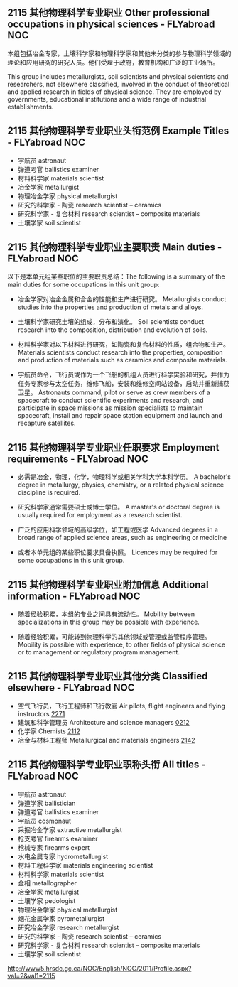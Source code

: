 ## 2115 其他物理科学专业职业 Other professional occupations in physical sciences - FLYabroad NOC

本组包括冶金专家，土壤科学家和物理科学家和其他未分类的参与物理科学领域的理论和应用研究的研究人员。他们受雇于政府，教育机构和广泛的工业场所。

This group includes metallurgists, soil scientists and physical scientists and researchers, not elsewhere classified, involved in the conduct of theoretical and applied research in fields of physical science. They are employed by governments, educational institutions and a wide range of industrial establishments.

## 2115 其他物理科学专业职业头衔范例 Example Titles - FLYabroad NOC

* 宇航员 astronaut
* 弹道考官 ballistics examiner
* 材料科学家 materials scientist
* 冶金学家 metallurgist
* 物理冶金学家 physical metallurgist
* 研究的科学家 - 陶瓷 research scientist – ceramics
* 研究科学家 - 复合材料 research scientist – composite materials
* 土壤学家 soil scientist

## 2115 其他物理科学专业职业主要职责 Main duties - FLYabroad NOC

以下是本单元组某些职位的主要职责总结：The following is a summary of the main duties for some occupations in this unit group:

* 冶金学家对冶金金属和合金的性能和生产进行研究。
Metallurgists conduct studies into the properties and production of metals and alloys.

* 土壤科学家研究土壤的组成，分布和演化。
Soil scientists conduct research into the composition, distribution and evolution of soils.

* 材料科学家对以下材料进行研究，如陶瓷和复合材料的性质，组合物和生产。
Materials scientists conduct research into the properties, composition and production of materials such as ceramics and composite materials.

* 宇航员命令，飞行员或作为一个飞船的机组人员进行科学实验和研究，并作为任务专家参与太空任务，维修飞船，安装和维修空间站设备，启动并重新捕获卫星。
Astronauts command, pilot or serve as crew members of a spacecraft to conduct scientific experiments and research, and participate in space missions as mission specialists to maintain spacecraft, install and repair space station equipment and launch and recapture satellites.

## 2115 其他物理科学专业职业任职要求 Employment requirements - FLYabroad NOC

* 必需是冶金，物理，化学，物理科学或相关学科大学本科学历。
A bachelor's degree in metallurgy, physics, chemistry, or a related physical science discipline is required.

* 研究科学家通常需要硕士或博士学位。
A master's or doctoral degree is usually required for employment as a research scientist.

* 广泛的应用科学领域的高级学位，如工程或医学
Advanced degrees in a broad range of applied science areas, such as engineering or medicine 

* 或者本单元组的某些职位要求具备执照。
Licences may be required for some occupations in this unit group.

## 2115 其他物理科学专业职业附加信息 Additional information - FLYabroad NOC

* 随着经验积累，本组的专业之间具有流动性。
Mobility between specializations in this group may be possible with experience.

* 随着经验积累，可能转到物理科学的其他领域或管理或监管程序管理。
Mobility is possible with experience, to other fields of physical science or to management or regulatory program management.

## 2115 其他物理科学专业职业其他分类 Classified elsewhere - FLYabroad NOC

* 空气飞行员，飞行工程师和飞行教官 Air pilots, flight engineers and flying instructors [2271](2271)
* 建筑和科学管理员 Architecture and science managers [0212](0212)
* 化学家 Chemists [2112](2112)
* 冶金与材料工程师 Metallurgical and materials engineers [2142](2142)

## 2115 其他物理科学专业职业职称头衔 All titles - FLYabroad NOC

* 宇航员 astronaut
* 弹道学家 ballistician
* 弹道考官 ballistics examiner
* 宇航员 cosmonaut
* 采掘冶金学家 extractive metallurgist
* 枪支考官 firearms examiner
* 枪械专家 firearms expert
* 水电金属专家 hydrometallurgist
* 材料工程科学家 materials engineering scientist
* 材料科学家 materials scientist
* 金相 metallographer
* 冶金学家 metallurgist
* 土壤学家 pedologist
* 物理冶金学家 physical metallurgist
* 烟花金属学家 pyrometallurgist
* 研究冶金学家 research metallurgist
* 研究的科学家 - 陶瓷 research scientist – ceramics
* 研究科学家 - 复合材料 research scientist – composite materials
* 土壤学家 soil scientist

http://www5.hrsdc.gc.ca/NOC/English/NOC/2011/Profile.aspx?val=2&val1=2115